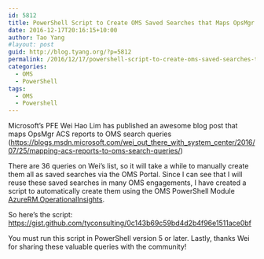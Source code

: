 ```yaml
---
id: 5812
title: PowerShell Script to Create OMS Saved Searches that Maps OpsMgr ACS Reports
date: 2016-12-17T20:16:15+10:00
author: Tao Yang
#layout: post
guid: http://blog.tyang.org/?p=5812
permalink: /2016/12/17/powershell-script-to-create-oms-saved-searches-that-maps-opsmgr-acs-reports/
categories:
  - OMS
  - PowerShell
tags:
  - OMS
  - Powershell
---
```

Microsoft’s PFE Wei Hao Lim has published an awesome blog post that maps OpsMgr ACS reports to OMS search queries (<a title="https://blogs.msdn.microsoft.com/wei_out_there_with_system_center/2016/07/25/mapping-acs-reports-to-oms-search-queries/" href="https://blogs.msdn.microsoft.com/wei_out_there_with_system_center/2016/07/25/mapping-acs-reports-to-oms-search-queries/">https://blogs.msdn.microsoft.com/wei_out_there_with_system_center/2016/07/25/mapping-acs-reports-to-oms-search-queries/</a>)

There are 36 queries on Wei’s list, so it will take a while to manually create them all as saved searches via the OMS Portal. Since I can see that I will reuse these saved searches in many OMS engagements, I have created a script to automatically create them using the OMS PowerShell Module <a href="https://www.powershellgallery.com/packages/AzureRM.OperationalInsights">AzureRM.OperationalInsights</a>.

So here’s the script:
https://gist.github.com/tyconsulting/0c143b69c59bd4d2b4f96e1511ace0bf

You must run this script in PowerShell version 5 or later. Lastly, thanks Wei for sharing these valuable queries with the community!